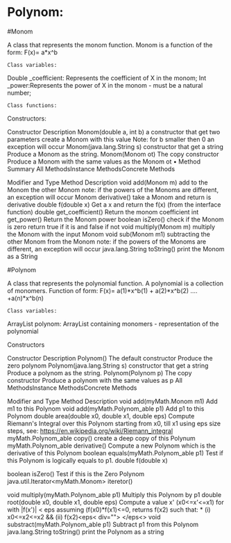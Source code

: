 # Polynom:

#Monom

A class that represents the monom function. Monom is a function of the form:
F(x)= a*x^b 


    Class variables:
Double _coefficient: Represents the coefficient of X in the monom;
Int _power:Represents the power of X in the monom - must be a natural number;
 
    Class functions:
Constructors:

Constructor	Description
Monom(double a, int b)
a constructor that get two parameters create a Monom with this value Note: for b smaller then 0 an exception will occur
Monom(java.lang.String s)	constructor that get a string Produce a Monom as the string.
Monom(Monom ot)
The copy constructor Produce a Monom with the same values as the Monom ot
•	Method Summary
All MethodsInstance MethodsConcrete Methods

Modifier and Type	Method	Description
void	add(Monom m)
add to the Monom the other Monom note: if the powers of the Monoms are different, an exception will occur
Monom
derivative()
take a Monom and return is derivative
double	f(double x)
 Get a x and return the f(x) (from the interface function)
double	get_coefficient()	 Return the monom coefficient
int	get_power()
 Return the Monom power
boolean	isZero()
check if the Monom is zero return true if it is and false if not
void	multiply(Monom m)
multiply the Monom with the input Monom
void	sub(Monom m1)
subtracting the other Monom from the Monom note: if the powers of the Monoms are different, an exception will occur
java.lang.String	toString()
print the Monom as a String









#Polynom

A class that represents the polynomial function. A polynomial is a collection of monomers. Function of form:
F(x)= a(1)*x^b(1) + a(2)*x^b(2) …. +a(n)*x^b(n) 


    Class variables:
ArrayList<Monom> polynom: ArrayList containing monomers - representation of the polynomial

Constructors

Constructor	Description
Polynom()
The default constructor Produce the zero polynom
Polynom(java.lang.String s)
constructor that get a string Produce a polynom as the string.
Polynom(Polynom p)
The copy constructor Produce a polynom with the same values as p
All MethodsInstance MethodsConcrete Methods

Modifier and Type	Method	Description
void	add(myMath.Monom m1)
Add m1 to this Polynom
void	add(myMath.Polynom_able p1)	Add p1 to this Polynom
double	area(double x0, double x1, double eps)	Compute Riemann's Integral over this Polynom starting from x0, till x1 using eps size steps, see: https://en.wikipedia.org/wiki/Riemann_integral
myMath.Polynom_able	copy()
create a deep copy of this Polynum
myMath.Polynom_able	derivative()
Compute a new Polynom which is the derivative of this Polynom
boolean	equals(myMath.Polynom_able p1)	Test if this Polynom is logically equals to p1.
double	f(double x)
 
boolean	isZero()
Test if this is the Zero Polynom
java.util.Iterator<myMath.Monom>	iteretor()
 
void	multiply(myMath.Polynom_able p1)	Multiply this Polynom by p1
double	root(double x0, double x1, double eps)	Compute a value x' (x0<=x'<=x1) for with |f(x')| < eps assuming (f(x0)*f(x1)<=0, returns f(x2) such that: * (i) x0<=x2<=x2 && (ii) f(x2)<eps< div=""> </eps<>
void	substract(myMath.Polynom_able p1)	Subtract p1 from this Polynom
java.lang.String	toString()
print the Polynom as a string

